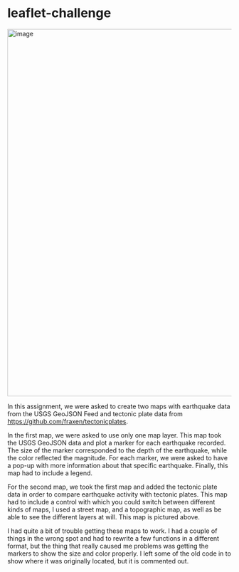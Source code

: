 # leaflet-challenge

<img width="826" alt="image" src="https://user-images.githubusercontent.com/87721070/153729082-a21f5581-6ac7-457c-a701-ca13312f3bfe.png">

In this assignment, we were asked to create two maps with earthquake data from the USGS GeoJSON Feed and tectonic plate data from https://github.com/fraxen/tectonicplates.

In the first map, we were asked to use only one map layer. This map took the USGS GeoJSON data and plot a marker for each earthquake recorded. The size of the marker corresponded to the depth of the earthquake, while the color reflected the magnitude. For each marker, we were asked to have a pop-up with more information about that specific earthquake. Finally, this map had to include a legend.

For the second map, we took the first map and added the tectonic plate data in order to compare earthquake activity with tectonic plates. This map had to include a control with which you could switch between different kinds of maps, I used a street map, and a topographic map, as well as be able to see the different layers at will. This map is pictured above.

I had quite a bit of trouble getting these maps to work. I had a couple of things in the wrong spot and had to rewrite a few functions in a different format, but the thing that really caused me problems was getting the markers to show the size and color properly. I left some of the old code in to show where it was originally located, but it is commented out.
